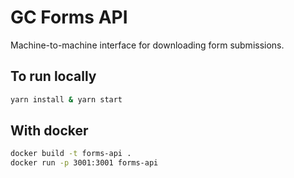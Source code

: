 # GC Forms API

Machine-to-machine interface for downloading form submissions.

## To run locally

```sh
yarn install & yarn start
```

## With docker

```sh
docker build -t forms-api .
docker run -p 3001:3001 forms-api
```
